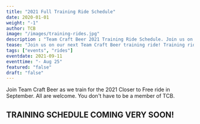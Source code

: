 ```yaml
---
title: "2021 Full Training Ride Schedule"
date: 2020-01-01
weight: "-1"
author: TCB
image: "/images/training-rides.jpg"
description : "Team Craft Beer 2021 Training Ride Schedule. Join us on our next training ride!"
tease: "Join us on our next Team Craft Beer training ride! Training rides are open to everyone. You don't have to be part of our team but - fair notice - we may try to recruit you." 
tags: ["events", "rides"]
eventdate: 2021-09-11
eventtime: "- Aug 25"
featured: "false"
draft: "false"
---
```


Join Team Craft Beer as we train for the 2021 Closer to Free ride in September. All are welcome. You don't have to be a member of TCB. 

## TRAINING SCHEDULE COMING VERY SOON!
<!-- 
## Save the Dates

Here is the tentative schedule for training rides in the 2021 Season: 

1. [April 25th][1]
2. [May 9th][2]  
3. [May 17th][3] 
4. [June 6th][4] 
5. [June 21st][5]
6. [July 11th][6] 
7. [July 28st][7]
8. [August 1st][8]
9. [August 16th][9]
10. [August 29th][10]
11. **September** - Closer to Free Ride! 

Ride details incluing STRAVA routes will be available soon.  -->

<!-- There is also a shared [Google Calendar][cal] pre-populated with these training ride dates and Team Craft Beer events. We will keep this page the calendar feed updated with specific times, ride maps & distances througout the 2019 training season. We'll also post them across all the TCB social media channels. 

*TIP: To get the Google Calendar feed on your device, click the link above then click "Add" when prompted. You can always remove it later.*

[cal]: https://calendar.google.com/calendar?cid=c29pY281NjhuamtmM3VkYTRkcmF0YTgzODBAZ3JvdXAuY2FsZW5kYXIuZ29vZ2xlLmNvbQ -->

[1]:  /rides/01
[2]:  /rides/02
[3]:  /rides/03
[4]:  /rides/04
[5]:  /rides/05
[6]:  /rides/06
[7]:  /rides/07
[8]:  /rides/08
[9]:  /rides/09
[10]: /rides/10